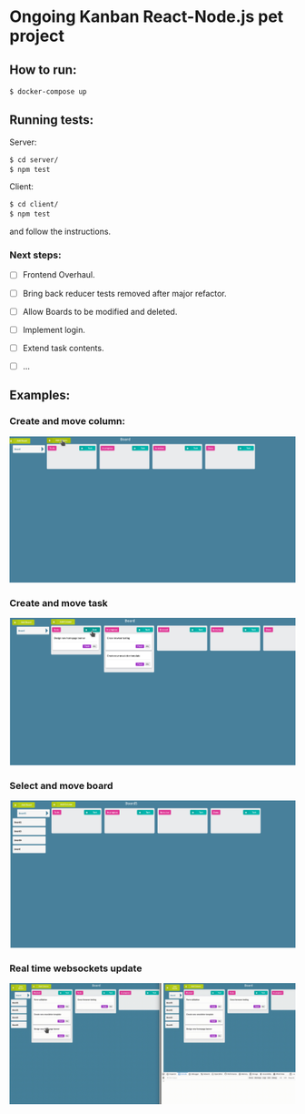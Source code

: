 # Ongoing Kanban React-Node.js pet project

## How to run:

```sh
$ docker-compose up
```

## Running tests:

Server:

```sh
$ cd server/
$ npm test
```

Client:

```sh
$ cd client/
$ npm test
```

and follow the instructions.

### Next steps:

- [ ] Frontend Overhaul.
- [ ] Bring back reducer tests removed after major refactor.
- [ ] Allow Boards to be modified and deleted.
- [ ] Implement login.
- [ ] Extend task contents.
- [ ] ...


## Examples:

### Create and move column:
![Create and move column](example_gifs/kanban_create_and_move_column.gif)


### Create and move task
![Create and move task](example_gifs/kanban_create_and_move_task.gif)


### Select and move board
![Select and move board](example_gifs/kanban_select_and_move_board.gif)



### Real time websockets update
![Real time websockets update](example_gifs/kanban_websockets_update.gif)
